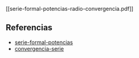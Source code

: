 [[serie-formal-potencias-radio-convergencia.pdf]]

## Referencias
- [serie-formal-potencias](./serie-formal-potencias.md)
- [convergencia-serie](./convergencia-serie.md)
